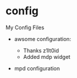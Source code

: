 config
======

My Config Files

- awsome configuration:
  - Thanks z1lt0id
  - Added mdp widget

- mpd configuration
